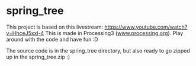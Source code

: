 # spring_tree
This project is based on this livestream: https://www.youtube.com/watch?v=HhceJ5xxl-4
This is made in Processing3 (www.processing.org).
Play around with the code and have fun :D

The source code is in the spring_tree directory, but also ready to go zipped up in the spring_tree.zip :)
